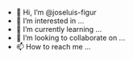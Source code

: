 - 👋 Hi, I’m @joseluis-figur
- 👀 I’m interested in ...
- 🌱 I’m currently learning ...
- 💞️ I’m looking to collaborate on ...
- 📫 How to reach me ...

<!---
joseluis-figur/joseluis-figur is a ✨ special ✨ repository because its `README.md` (this file) appears on your GitHub profile.
You can click the Preview link to take a look at your changes.
--->
